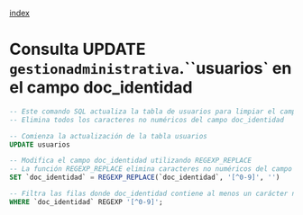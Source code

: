 [index](../README.md)

# Consulta UPDATE `gestionadministrativa`.``usuarios` en el campo doc_identidad

``` sql
-- Este comando SQL actualiza la tabla de usuarios para limpiar el campo doc_identidad
-- Elimina todos los caracteres no numéricos del campo doc_identidad

-- Comienza la actualización de la tabla usuarios
UPDATE usuarios

-- Modifica el campo doc_identidad utilizando REGEXP_REPLACE
-- La función REGEXP_REPLACE elimina caracteres no numéricos del campo
SET `doc_identidad` = REGEXP_REPLACE(`doc_identidad`, '[^0-9]', '')

-- Filtra las filas donde doc_identidad contiene al menos un carácter no numérico
WHERE `doc_identidad` REGEXP '[^0-9]';


```
